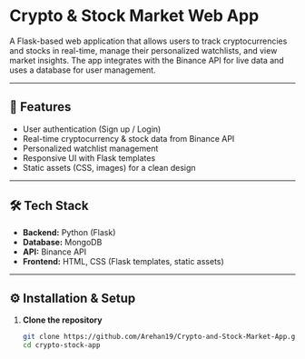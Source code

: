 # Crypto & Stock Market Web App

A Flask-based web application that allows users to track cryptocurrencies and stocks in real-time, manage their personalized watchlists, and view market insights. The app integrates with the Binance API for live data and uses a database for user management.

---

## 🚀 Features
- User authentication (Sign up / Login)
- Real-time cryptocurrency & stock data from Binance API
- Personalized watchlist management
- Responsive UI with Flask templates
- Static assets (CSS, images) for a clean design

---

## 🛠️ Tech Stack
- **Backend:** Python (Flask)
- **Database:** MongoDB
- **API:** Binance API
- **Frontend:** HTML, CSS (Flask templates, static assets)

---

## ⚙️ Installation & Setup

1. **Clone the repository**
   ```bash
   git clone https://github.com/Arehan19/Crypto-and-Stock-Market-App.git
   cd crypto-stock-app
